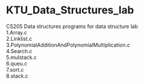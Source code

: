 # KTU_Data_Structures_lab 
 CS205 Data structures
 programs for data structure lab<br>
1.Array.c<br>
2.Linklist.c<br>
3.PolynomialAdditionAndPolynomialMultiplication.c<br>
4.Search.c<br>
5.mulstack.c<br>
6.queu.c<br>
7.sort.c<br>
8.stack.c<br>
